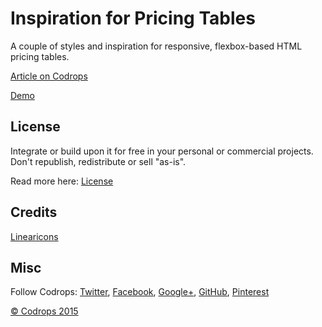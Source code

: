 # Inspiration for Pricing Tables

A couple of styles and inspiration for responsive, flexbox-based HTML pricing tables.

[Article on Codrops](http://tympanus.net/codrops/?p=25536)

[Demo](http://tympanus.net/Development/PricingTablesInspiration/)

## License

Integrate or build upon it for free in your personal or commercial projects. Don't republish, redistribute or sell "as-is". 

Read more here: [License](http://tympanus.net/codrops/licensing/)

## Credits

[Linearicons](https://linearicons.com/free)

## Misc

Follow Codrops: [Twitter](http://www.twitter.com/codrops), [Facebook](http://www.facebook.com/pages/Codrops/159107397912), [Google+](https://plus.google.com/101095823814290637419), [GitHub](https://github.com/codrops), [Pinterest](http://www.pinterest.com/codrops/)

[© Codrops 2015](http://www.codrops.com)





